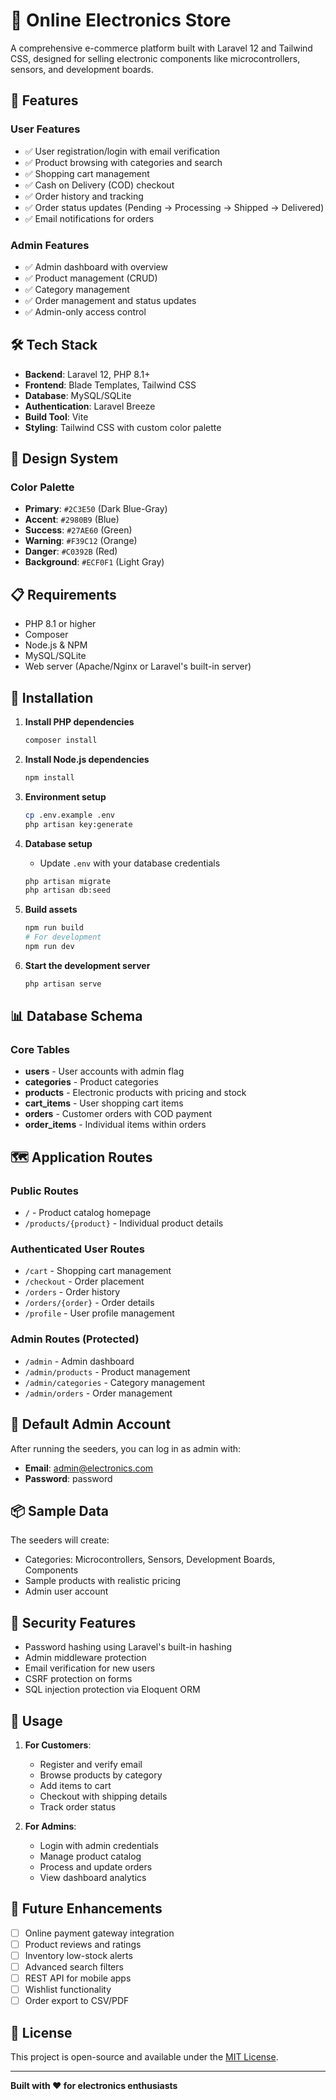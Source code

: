 # 🛒 Online Electronics Store

A comprehensive e-commerce platform built with Laravel 12 and Tailwind CSS, designed for selling electronic components like microcontrollers, sensors, and development boards.

## 🚀 Features

### User Features
- ✅ User registration/login with email verification
- ✅ Product browsing with categories and search
- ✅ Shopping cart management
- ✅ Cash on Delivery (COD) checkout
- ✅ Order history and tracking
- ✅ Order status updates (Pending → Processing → Shipped → Delivered)
- ✅ Email notifications for orders

### Admin Features
- ✅ Admin dashboard with overview
- ✅ Product management (CRUD)
- ✅ Category management
- ✅ Order management and status updates
- ✅ Admin-only access control

## 🛠 Tech Stack

- **Backend**: Laravel 12, PHP 8.1+
- **Frontend**: Blade Templates, Tailwind CSS
- **Database**: MySQL/SQLite
- **Authentication**: Laravel Breeze
- **Build Tool**: Vite
- **Styling**: Tailwind CSS with custom color palette

## 🎨 Design System

### Color Palette
- **Primary**: `#2C3E50` (Dark Blue-Gray)
- **Accent**: `#2980B9` (Blue)
- **Success**: `#27AE60` (Green)
- **Warning**: `#F39C12` (Orange)
- **Danger**: `#C0392B` (Red)
- **Background**: `#ECF0F1` (Light Gray)

## 📋 Requirements

- PHP 8.1 or higher
- Composer
- Node.js & NPM
- MySQL/SQLite
- Web server (Apache/Nginx or Laravel's built-in server)

## 🔧 Installation

1. **Install PHP dependencies**
   ```bash
   composer install
   ```

2. **Install Node.js dependencies**
   ```bash
   npm install
   ```

3. **Environment setup**
   ```bash
   cp .env.example .env
   php artisan key:generate
   ```

4. **Database setup**
   - Update `.env` with your database credentials
   ```bash
   php artisan migrate
   php artisan db:seed
   ```

5. **Build assets**
   ```bash
   npm run build
   # For development
   npm run dev
   ```

6. **Start the development server**
   ```bash
   php artisan serve
   ```

## 📊 Database Schema

### Core Tables
- **users** - User accounts with admin flag
- **categories** - Product categories
- **products** - Electronic products with pricing and stock
- **cart_items** - User shopping cart items
- **orders** - Customer orders with COD payment
- **order_items** - Individual items within orders

## 🗺 Application Routes

### Public Routes
- `/` - Product catalog homepage
- `/products/{product}` - Individual product details

### Authenticated User Routes
- `/cart` - Shopping cart management
- `/checkout` - Order placement
- `/orders` - Order history
- `/orders/{order}` - Order details
- `/profile` - User profile management

### Admin Routes (Protected)
- `/admin` - Admin dashboard
- `/admin/products` - Product management
- `/admin/categories` - Category management
- `/admin/orders` - Order management

## 👤 Default Admin Account

After running the seeders, you can log in as admin with:
- **Email**: admin@electronics.com
- **Password**: password

## 📦 Sample Data

The seeders will create:
- Categories: Microcontrollers, Sensors, Development Boards, Components
- Sample products with realistic pricing
- Admin user account

## 🔐 Security Features

- Password hashing using Laravel's built-in hashing
- Admin middleware protection
- Email verification for new users
- CSRF protection on forms
- SQL injection protection via Eloquent ORM

## 🎯 Usage

1. **For Customers**:
   - Register and verify email
   - Browse products by category
   - Add items to cart
   - Checkout with shipping details
   - Track order status

2. **For Admins**:
   - Login with admin credentials
   - Manage product catalog
   - Process and update orders
   - View dashboard analytics

## 🚀 Future Enhancements

- [ ] Online payment gateway integration
- [ ] Product reviews and ratings
- [ ] Inventory low-stock alerts
- [ ] Advanced search filters
- [ ] REST API for mobile apps
- [ ] Wishlist functionality
- [ ] Order export to CSV/PDF

## 📄 License

This project is open-source and available under the [MIT License](LICENSE).

---

**Built with ❤️ for electronics enthusiasts**
